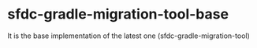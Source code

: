 # sfdc-gradle-migration-tool-base
It is the base implementation of the latest one (sfdc-gradle-migration-tool)
